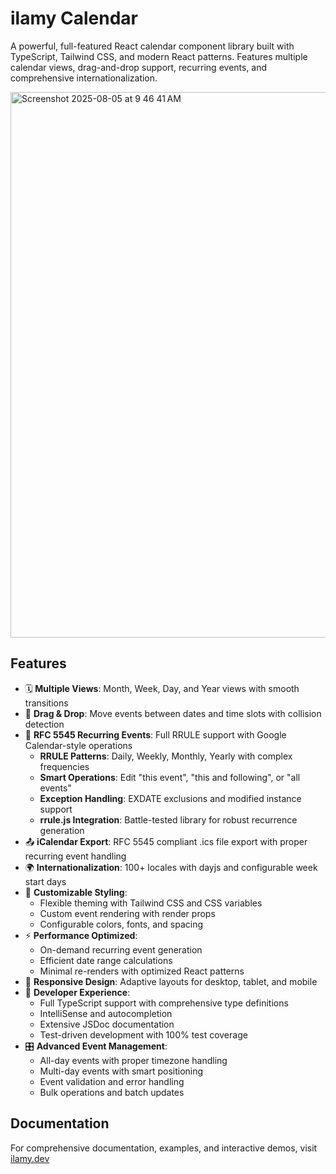 # ilamy Calendar

A powerful, full-featured React calendar component library built with TypeScript, Tailwind CSS, and modern React patterns. Features multiple calendar views, drag-and-drop support, recurring events, and comprehensive internationalization.

<img width="1643" height="873" alt="Screenshot 2025-08-05 at 9 46 41 AM" src="https://github.com/user-attachments/assets/d289f034-0d26-4a1c-a997-dfa1ad26aa7a" />

## Features

- 🗓️ **Multiple Views**: Month, Week, Day, and Year views with smooth transitions
- 🎯 **Drag & Drop**: Move events between dates and time slots with collision detection
- 🔄 **RFC 5545 Recurring Events**: Full RRULE support with Google Calendar-style operations
  - **RRULE Patterns**: Daily, Weekly, Monthly, Yearly with complex frequencies
  - **Smart Operations**: Edit "this event", "this and following", or "all events"
  - **Exception Handling**: EXDATE exclusions and modified instance support
  - **rrule.js Integration**: Battle-tested library for robust recurrence generation
- 📤 **iCalendar Export**: RFC 5545 compliant .ics file export with proper recurring event handling
- 🌍 **Internationalization**: 100+ locales with dayjs and configurable week start days
- 🎨 **Customizable Styling**:
  - Flexible theming with Tailwind CSS and CSS variables
  - Custom event rendering with render props
  - Configurable colors, fonts, and spacing
- ⚡ **Performance Optimized**:
  - On-demand recurring event generation
  - Efficient date range calculations
  - Minimal re-renders with optimized React patterns
- 📱 **Responsive Design**: Adaptive layouts for desktop, tablet, and mobile
- 🔧 **Developer Experience**:
  - Full TypeScript support with comprehensive type definitions
  - IntelliSense and autocompletion
  - Extensive JSDoc documentation
  - Test-driven development with 100% test coverage
- 🎛️ **Advanced Event Management**:
  - All-day events with proper timezone handling
  - Multi-day events with smart positioning
  - Event validation and error handling
  - Bulk operations and batch updates

## Documentation

For comprehensive documentation, examples, and interactive demos, visit [ilamy.dev](https://ilamy.dev)
